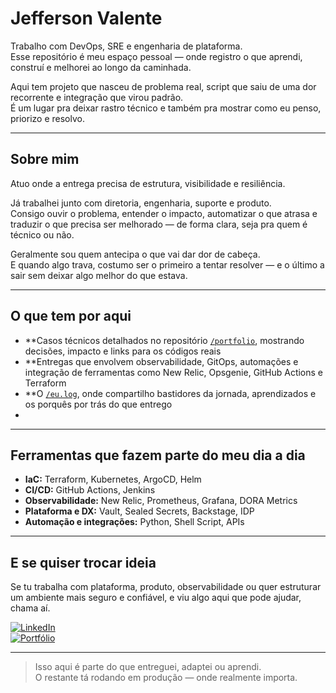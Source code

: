 # Jefferson Valente

Trabalho com DevOps, SRE e engenharia de plataforma.  
Esse repositório é meu espaço pessoal — onde registro o que aprendi, construí e melhorei ao longo da caminhada.

Aqui tem projeto que nasceu de problema real, script que saiu de uma dor recorrente e integração que virou padrão.  
É um lugar pra deixar rastro técnico e também pra mostrar como eu penso, priorizo e resolvo.

---

## Sobre mim

Atuo onde a entrega precisa de estrutura, visibilidade e resiliência.

Já trabalhei junto com diretoria, engenharia, suporte e produto.  
Consigo ouvir o problema, entender o impacto, automatizar o que atrasa e traduzir o que precisa ser melhorado — de forma clara, seja pra quem é técnico ou não.

Geralmente sou quem antecipa o que vai dar dor de cabeça.  
E quando algo trava, costumo ser o primeiro a tentar resolver — e o último a sair sem deixar algo melhor do que estava.

---

## O que tem por aqui

- **Casos técnicos detalhados no repositório [`/portfolio`](https://github.com/jeffersonvalente/portfolio), mostrando decisões, impacto e links para os códigos reais
- **Entregas que envolvem observabilidade, GitOps, automações e integração de ferramentas como New Relic, Opsgenie, GitHub Actions e Terraform
- **O [`/eu.log`](https://github.com/jeffersonvalente/eu.log), onde compartilho bastidores da jornada, aprendizados e os porquês por trás do que entrego
- 
---

## Ferramentas que fazem parte do meu dia a dia

- **IaC:** Terraform, Kubernetes, ArgoCD, Helm
- **CI/CD:** GitHub Actions, Jenkins
- **Observabilidade:** New Relic, Prometheus, Grafana, DORA Metrics
- **Plataforma e DX:** Vault, Sealed Secrets, Backstage, IDP
- **Automação e integrações:** Python, Shell Script, APIs

---

## E se quiser trocar ideia

Se tu trabalha com plataforma, produto, observabilidade ou quer estruturar um ambiente mais seguro e confiável, e viu algo aqui que pode ajudar, chama aí.

[![LinkedIn](https://img.shields.io/badge/LinkedIn-Jefferson%20Valente-blue?logo=linkedin&style=for-the-badge)](https://www.linkedin.com/in/jefferson-hoy-valente/)  
[![Portfólio](https://img.shields.io/badge/Portfólio-jeffersonvalente.com.br-blueviolet?style=for-the-badge)](https://jeffersonvalente.com.br)

---

> Isso aqui é parte do que entreguei, adaptei ou aprendi.  
> O restante tá rodando em produção — onde realmente importa.
